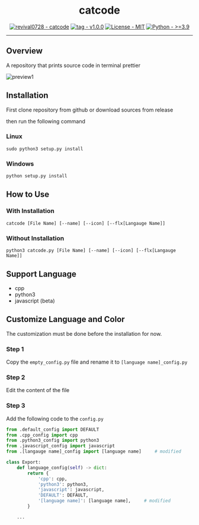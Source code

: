 <div align="center">

# catcode

[![revival0728 - catcode](https://img.shields.io/badge/revival0728-catcode-2ea44f?logo=github)](https://github.com/revival0728/catcode)
[![tag - v1.0.0](https://img.shields.io/badge/tag-v1.0.0-2ea44f)](https://github.com/revival0728/catcode/tree/v1.0.0)
[![License - MIT](https://img.shields.io/badge/License-MIT-2ea44f)](https://github.com/revival0728/catcode/blob/master/LICENSE)
[![Python - >=3.9](https://img.shields.io/badge/Python->=3.9-2ea44f?logo=python)](https://github.com/revival0728/catcode/blob/master/LICENSE)

</div>

---

## Overview
A repository that prints source code in terminal prettier

![preview1](https://i.imgur.com/h8hNC13.png)

## Installation
First clone repository from github or download sources from release

then run the following command
### Linux
```
sudo python3 setup.py install
```

### Windows
```
python setup.py install
```

## How to Use
### With Installation
```
catcode [File Name] [--name] [--icon] [--flx[Langauge Name]]
```

### Without Installation
```
python3 catcode.py [File Name] [--name] [--icon] [--flx[Langauge Name]]
```

## Support Language
- cpp
- python3
- javascript (beta)

## Customize Language and Color
The customization must be done before the installation for now.

### Step 1
Copy the `empty_config.py` file and rename it to `[language name]_config.py`

### Step 2
Edit the content of the file

### Step 3
Add the following code to the `config.py`

```python
from .default_config import DEFAULT
from .cpp_config import cpp
from .python3_config import python3
from .javascript_config import javascript
from .[langauge name]_config import [language name]     # modified

class Export:
    def language_config(self) -> dict:
        return {
            'cpp': cpp,
            'python3': python3,
            'javascript': javascript,
            'DEFAULT': DEFAULT,
            '[language name]': [language name],     # modified
        }

    ...
```